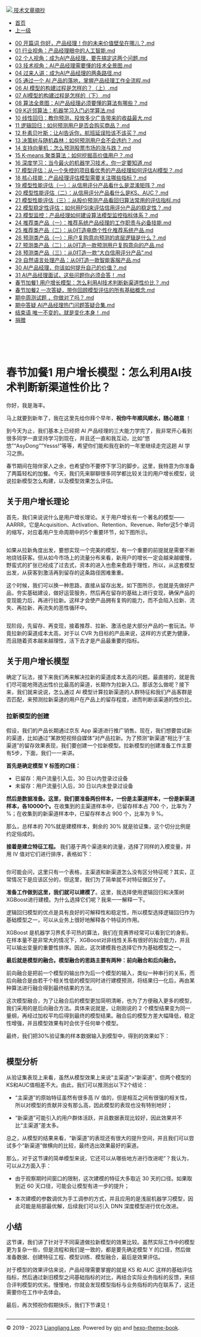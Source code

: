 <!DOCTYPE html>

<html xmlns="http://www.w3.org/1999/xhtml">
<head>
<head>
<meta content="text/html; charset=utf-8" http-equiv="Content-Type"/>
<meta content="width=device-width, initial-scale=1, maximum-scale=1.0, user-scalable=no" name="viewport"/>
<meta content="zh-cn" http-equiv="content-language"/>
<meta content="春节加餐1 用户增长模型：怎么利用AI技术判断新渠道性价比？" name="description"/>
<link href="/static/favicon.png" rel="icon"/>
<title>春节加餐1 用户增长模型：怎么利用AI技术判断新渠道性价比？ </title>
<link href="/static/index.css" rel="stylesheet"/>
<link href="/static/highlight.min.css" rel="stylesheet"/>
<script src="/static/highlight.min.js"></script>
<meta content="Hexo 4.2.0" name="generator"/>

</head>
<body>
<div class="book-container">
<div class="book-sidebar">
<div class="book-brand">
<a href="/">
<img src="/static/favicon.png"/>
<span>技术文章摘抄</span>
</a>
</div>
<div class="book-menu uncollapsible">
<ul class="uncollapsible">
<li><a class="current-tab" href="/">首页</a></li>
<li><a href="../">上一级</a></li>
</ul>
<ul class="uncollapsible">
<li>
<a class="menu-item" href="/%e4%b8%93%e6%a0%8f/%e6%88%90%e4%b8%baAI%e4%ba%a7%e5%93%81%e7%bb%8f%e7%90%86/00%20%e5%bc%80%e7%af%87%e8%af%8d%20%e4%bd%a0%e5%a5%bd%ef%bc%8c%e4%ba%a7%e5%93%81%e7%bb%8f%e7%90%86%ef%bc%81%e4%bd%a0%e7%9a%84%e6%9c%aa%e6%9d%a5%e4%bb%b7%e5%80%bc%e5%a3%81%e5%9e%92%e5%9c%a8%e5%93%aa%e5%84%bf%ef%bc%9f.md" id="00 开篇词 你好，产品经理！你的未来价值壁垒在哪儿？.md">00 开篇词 你好，产品经理！你的未来价值壁垒在哪儿？.md</a>
</li>
<li>
<a class="menu-item" href="/%e4%b8%93%e6%a0%8f/%e6%88%90%e4%b8%baAI%e4%ba%a7%e5%93%81%e7%bb%8f%e7%90%86/01%20%e8%a1%8c%e4%b8%9a%e8%a7%86%e8%a7%92%ef%bc%9a%e4%ba%a7%e5%93%81%e7%bb%8f%e7%90%86%e7%9c%bc%e4%b8%ad%e7%9a%84%e4%ba%ba%e5%b7%a5%e6%99%ba%e8%83%bd.md" id="01 行业视角：产品经理眼中的人工智能.md">01 行业视角：产品经理眼中的人工智能.md</a>
</li>
<li>
<a class="menu-item" href="/%e4%b8%93%e6%a0%8f/%e6%88%90%e4%b8%baAI%e4%ba%a7%e5%93%81%e7%bb%8f%e7%90%86/02%20%e4%b8%aa%e4%ba%ba%e8%a7%86%e8%a7%92%ef%bc%9a%e6%88%90%e4%b8%baAI%e4%ba%a7%e5%93%81%e7%bb%8f%e7%90%86%ef%bc%8c%e8%a6%81%e5%85%88%e6%90%9e%e5%ae%9a%e8%bf%99%e4%b8%a4%e4%b8%aa%e9%97%ae%e9%a2%98.md" id="02 个人视角：成为AI产品经理，要先搞定这两个问题.md">02 个人视角：成为AI产品经理，要先搞定这两个问题.md</a>
</li>
<li>
<a class="menu-item" href="/%e4%b8%93%e6%a0%8f/%e6%88%90%e4%b8%baAI%e4%ba%a7%e5%93%81%e7%bb%8f%e7%90%86/03%20%e6%8a%80%e6%9c%af%e8%a7%86%e8%a7%92%ef%bc%9aAI%e4%ba%a7%e5%93%81%e7%bb%8f%e7%90%86%e9%9c%80%e8%a6%81%e6%87%82%e7%9a%84%e6%8a%80%e6%9c%af%e5%85%a8%e6%99%af%e5%9b%be.md" id="03 技术视角：AI产品经理需要懂的技术全景图.md">03 技术视角：AI产品经理需要懂的技术全景图.md</a>
</li>
<li>
<a class="menu-item" href="/%e4%b8%93%e6%a0%8f/%e6%88%90%e4%b8%baAI%e4%ba%a7%e5%93%81%e7%bb%8f%e7%90%86/04%20%e8%bf%87%e6%9d%a5%e4%ba%ba%e8%ae%b2%ef%bc%9a%e6%88%90%e4%b8%baAI%e4%ba%a7%e5%93%81%e7%bb%8f%e7%90%86%e7%9a%84%e4%b8%a4%e6%9d%a1%e8%b7%af%e5%be%84.md" id="04 过来人讲：成为AI产品经理的两条路径.md">04 过来人讲：成为AI产品经理的两条路径.md</a>
</li>
<li>
<a class="menu-item" href="/%e4%b8%93%e6%a0%8f/%e6%88%90%e4%b8%baAI%e4%ba%a7%e5%93%81%e7%bb%8f%e7%90%86/05%20%e9%80%9a%e8%bf%87%e4%b8%80%e4%b8%aa%20AI%20%e4%ba%a7%e5%93%81%e7%9a%84%e8%90%bd%e5%9c%b0%ef%bc%8c%e6%8e%8c%e6%8f%a1%e4%ba%a7%e5%93%81%e7%bb%8f%e7%90%86%e5%b7%a5%e4%bd%9c%e5%85%a8%e6%b5%81%e7%a8%8b.md" id="05 通过一个 AI 产品的落地，掌握产品经理工作全流程.md">05 通过一个 AI 产品的落地，掌握产品经理工作全流程.md</a>
</li>
<li>
<a class="menu-item" href="/%e4%b8%93%e6%a0%8f/%e6%88%90%e4%b8%baAI%e4%ba%a7%e5%93%81%e7%bb%8f%e7%90%86/06%20AI%20%e6%a8%a1%e5%9e%8b%e7%9a%84%e6%9e%84%e5%bb%ba%e8%bf%87%e7%a8%8b%e6%98%af%e6%80%8e%e6%a0%b7%e7%9a%84%ef%bc%9f%ef%bc%88%e4%b8%8a%ef%bc%89.md" id="06 AI 模型的构建过程是怎样的？（上）.md">06 AI 模型的构建过程是怎样的？（上）.md</a>
</li>
<li>
<a class="menu-item" href="/%e4%b8%93%e6%a0%8f/%e6%88%90%e4%b8%baAI%e4%ba%a7%e5%93%81%e7%bb%8f%e7%90%86/07%20AI%e6%a8%a1%e5%9e%8b%e7%9a%84%e6%9e%84%e5%bb%ba%e8%bf%87%e7%a8%8b%e6%98%af%e6%80%8e%e6%a0%b7%e7%9a%84%ef%bc%88%e4%b8%8b%ef%bc%89.md" id="07 AI模型的构建过程是怎样的（下）.md">07 AI模型的构建过程是怎样的（下）.md</a>
</li>
<li>
<a class="menu-item" href="/%e4%b8%93%e6%a0%8f/%e6%88%90%e4%b8%baAI%e4%ba%a7%e5%93%81%e7%bb%8f%e7%90%86/08%20%e7%ae%97%e6%b3%95%e5%85%a8%e6%99%af%e5%9b%be%ef%bc%9aAI%e4%ba%a7%e5%93%81%e7%bb%8f%e7%90%86%e5%bf%85%e9%a1%bb%e8%a6%81%e6%87%82%e7%9a%84%e7%ae%97%e6%b3%95%e6%9c%89%e5%93%aa%e4%ba%9b%ef%bc%9f.md" id="08 算法全景图：AI产品经理必须要懂的算法有哪些？.md">08 算法全景图：AI产品经理必须要懂的算法有哪些？.md</a>
</li>
<li>
<a class="menu-item" href="/%e4%b8%93%e6%a0%8f/%e6%88%90%e4%b8%baAI%e4%ba%a7%e5%93%81%e7%bb%8f%e7%90%86/09%20K%e8%bf%91%e9%82%bb%e7%ae%97%e6%b3%95%ef%bc%9a%e6%9c%ba%e5%99%a8%e5%ad%a6%e4%b9%a0%e5%85%a5%e9%97%a8%e5%bf%85%e5%ad%a6%e7%ae%97%e6%b3%95.md" id="09 K近邻算法：机器学习入门必学算法.md">09 K近邻算法：机器学习入门必学算法.md</a>
</li>
<li>
<a class="menu-item" href="/%e4%b8%93%e6%a0%8f/%e6%88%90%e4%b8%baAI%e4%ba%a7%e5%93%81%e7%bb%8f%e7%90%86/10%20%e7%ba%bf%e6%80%a7%e5%9b%9e%e5%bd%92%ef%bc%9a%e6%95%99%e4%bd%a0%e9%a2%84%e6%b5%8b%ef%bc%8c%e6%8a%95%e6%94%be%e5%a4%9a%e5%b0%91%e5%b9%bf%e5%91%8a%e5%b8%a6%e6%9d%a5%e7%9a%84%e6%94%b6%e7%9b%8a%e6%9c%80%e5%a4%a7.md" id="10 线性回归：教你预测，投放多少广告带来的收益最大.md">10 线性回归：教你预测，投放多少广告带来的收益最大.md</a>
</li>
<li>
<a class="menu-item" href="/%e4%b8%93%e6%a0%8f/%e6%88%90%e4%b8%baAI%e4%ba%a7%e5%93%81%e7%bb%8f%e7%90%86/11%20%e9%80%bb%e8%be%91%e5%9b%9e%e5%bd%92%ef%bc%9a%e5%a6%82%e4%bd%95%e9%a2%84%e6%b5%8b%e7%94%a8%e6%88%b7%e6%98%af%e5%90%a6%e4%bc%9a%e8%b4%ad%e4%b9%b0%e5%95%86%e5%93%81%ef%bc%9f.md" id="11 逻辑回归：如何预测用户是否会购买商品？.md">11 逻辑回归：如何预测用户是否会购买商品？.md</a>
</li>
<li>
<a class="menu-item" href="/%e4%b8%93%e6%a0%8f/%e6%88%90%e4%b8%baAI%e4%ba%a7%e5%93%81%e7%bb%8f%e7%90%86/12%20%e6%9c%b4%e7%b4%a0%e8%b4%9d%e5%8f%b6%e6%96%af%ef%bc%9a%e8%ae%a9AI%e5%91%8a%e8%af%89%e4%bd%a0%ef%bc%8c%e8%88%aa%e7%8f%ad%e5%bb%b6%e8%af%af%e9%99%a9%e8%af%a5%e4%b8%8d%e8%af%a5%e4%b9%b0%ef%bc%9f.md" id="12 朴素贝叶斯：让AI告诉你，航班延误险该不该买？.md">12 朴素贝叶斯：让AI告诉你，航班延误险该不该买？.md</a>
</li>
<li>
<a class="menu-item" href="/%e4%b8%93%e6%a0%8f/%e6%88%90%e4%b8%baAI%e4%ba%a7%e5%93%81%e7%bb%8f%e7%90%86/13%20%e5%86%b3%e7%ad%96%e6%a0%91%e4%b8%8e%e9%9a%8f%e6%9c%ba%e6%a3%ae%e6%9e%97%ef%bc%9a%e5%a6%82%e4%bd%95%e9%a2%84%e6%b5%8b%e7%94%a8%e6%88%b7%e4%bc%9a%e4%b8%8d%e4%bc%9a%e8%bf%9d%e7%ba%a6%ef%bc%9f.md" id="13 决策树与随机森林：如何预测用户会不会违约？.md">13 决策树与随机森林：如何预测用户会不会违约？.md</a>
</li>
<li>
<a class="menu-item" href="/%e4%b8%93%e6%a0%8f/%e6%88%90%e4%b8%baAI%e4%ba%a7%e5%93%81%e7%bb%8f%e7%90%86/14%20%e6%94%af%e6%8c%81%e5%90%91%e9%87%8f%e6%9c%ba%ef%bc%9a%e6%80%8e%e4%b9%88%e9%a2%84%e6%b5%8b%e8%82%a1%e7%a5%a8%e5%b8%82%e5%9c%ba%e7%9a%84%e6%b6%a8%e4%b8%8e%e8%b7%8c%ef%bc%9f.md" id="14 支持向量机：怎么预测股票市场的涨与跌？.md">14 支持向量机：怎么预测股票市场的涨与跌？.md</a>
</li>
<li>
<a class="menu-item" href="/%e4%b8%93%e6%a0%8f/%e6%88%90%e4%b8%baAI%e4%ba%a7%e5%93%81%e7%bb%8f%e7%90%86/15%20K-means%20%e8%81%9a%e7%b1%bb%e7%ae%97%e6%b3%95%ef%bc%9a%e5%a6%82%e4%bd%95%e6%8c%96%e6%8e%98%e9%ab%98%e4%bb%b7%e5%80%bc%e7%94%a8%e6%88%b7%ef%bc%9f.md" id="15 K-means 聚类算法：如何挖掘高价值用户？.md">15 K-means 聚类算法：如何挖掘高价值用户？.md</a>
</li>
<li>
<a class="menu-item" href="/%e4%b8%93%e6%a0%8f/%e6%88%90%e4%b8%baAI%e4%ba%a7%e5%93%81%e7%bb%8f%e7%90%86/16%20%e6%b7%b1%e5%ba%a6%e5%ad%a6%e4%b9%a0%ef%bc%9a%e5%bd%93%e4%bb%8a%e6%9c%80%e7%81%ab%e7%9a%84%e6%9c%ba%e5%99%a8%e5%ad%a6%e4%b9%a0%e6%8a%80%e6%9c%af%ef%bc%8c%e4%bd%a0%e4%b8%80%e5%ae%9a%e8%a6%81%e7%9f%a5%e9%81%93.md" id="16 深度学习：当今最火的机器学习技术，你一定要知道.md">16 深度学习：当今最火的机器学习技术，你一定要知道.md</a>
</li>
<li>
<a class="menu-item" href="/%e4%b8%93%e6%a0%8f/%e6%88%90%e4%b8%baAI%e4%ba%a7%e5%93%81%e7%bb%8f%e7%90%86/17%20%e6%a8%a1%e5%9e%8b%e8%af%84%e4%bc%b0%ef%bc%9a%e4%bb%8e%e4%b8%80%e4%b8%aa%e5%a4%b1%e6%8e%a7%e7%9a%84%e9%a1%b9%e7%9b%ae%e7%9c%8b%e4%bc%98%e7%a7%80%e7%9a%84%e4%ba%a7%e5%93%81%e7%bb%8f%e7%90%86%e5%a6%82%e4%bd%95%e8%af%84%e4%bc%b0AI%e6%a8%a1%e5%9e%8b%ef%bc%9f.md" id="17 模型评估：从一个失控的项目看优秀的产品经理如何评估AI模型？.md">17 模型评估：从一个失控的项目看优秀的产品经理如何评估AI模型？.md</a>
</li>
<li>
<a class="menu-item" href="/%e4%b8%93%e6%a0%8f/%e6%88%90%e4%b8%baAI%e4%ba%a7%e5%93%81%e7%bb%8f%e7%90%86/18%20%e6%a0%b8%e5%bf%83%e6%8a%80%e8%83%bd%ef%bc%9a%e4%ba%a7%e5%93%81%e7%bb%8f%e7%90%86%e8%af%84%e4%bc%b0%e6%a8%a1%e5%9e%8b%e9%9c%80%e8%a6%81%e5%85%b3%e6%b3%a8%e5%93%aa%e4%ba%9b%e6%8c%87%e6%a0%87%ef%bc%9f.md" id="18 核心技能：产品经理评估模型需要关注哪些指标？.md">18 核心技能：产品经理评估模型需要关注哪些指标？.md</a>
</li>
<li>
<a class="menu-item" href="/%e4%b8%93%e6%a0%8f/%e6%88%90%e4%b8%baAI%e4%ba%a7%e5%93%81%e7%bb%8f%e7%90%86/19%20%e6%a8%a1%e5%9e%8b%e6%80%a7%e8%83%bd%e8%af%84%e4%bc%b0%ef%bc%88%e4%b8%80%ef%bc%89%ef%bc%9a%e4%bb%8e%e4%bf%a1%e7%94%a8%e8%af%84%e5%88%86%e4%ba%a7%e5%93%81%e7%9c%8b%e4%bb%80%e4%b9%88%e6%98%af%e6%b7%b7%e6%b7%86%e7%9f%a9%e9%98%b5%ef%bc%9f.md" id="19 模型性能评估（一）：从信用评分产品看什么是混淆矩阵？.md">19 模型性能评估（一）：从信用评分产品看什么是混淆矩阵？.md</a>
</li>
<li>
<a class="menu-item" href="/%e4%b8%93%e6%a0%8f/%e6%88%90%e4%b8%baAI%e4%ba%a7%e5%93%81%e7%bb%8f%e7%90%86/20%20%e6%a8%a1%e5%9e%8b%e6%80%a7%e8%83%bd%e8%af%84%e4%bc%b0%ef%bc%88%e4%ba%8c%ef%bc%89%ef%bc%9a%e4%bb%8e%e4%bf%a1%e7%94%a8%e8%af%84%e5%88%86%e4%ba%a7%e5%93%81%e7%9c%8b%e4%bb%80%e4%b9%88%e6%98%afKS%e3%80%81AUC%ef%bc%9f.md" id="20 模型性能评估（二）：从信用评分产品看什么是KS、AUC？.md">20 模型性能评估（二）：从信用评分产品看什么是KS、AUC？.md</a>
</li>
<li>
<a class="menu-item" href="/%e4%b8%93%e6%a0%8f/%e6%88%90%e4%b8%baAI%e4%ba%a7%e5%93%81%e7%bb%8f%e7%90%86/21%20%e6%a8%a1%e5%9e%8b%e6%80%a7%e8%83%bd%e8%af%84%e4%bc%b0%ef%bc%88%e4%b8%89%ef%bc%89%ef%bc%9a%e4%bb%8e%e8%82%a1%e4%bb%b7%e9%a2%84%e6%b5%8b%e4%ba%a7%e5%93%81%e7%9c%8b%e5%9b%9e%e5%bd%92%e7%ae%97%e6%b3%95%e5%b8%b8%e7%94%a8%e7%9a%84%e8%af%84%e4%bc%b0%e6%8c%87%e6%a0%87.md" id="21 模型性能评估（三）：从股价预测产品看回归算法常用的评估指标.md">21 模型性能评估（三）：从股价预测产品看回归算法常用的评估指标.md</a>
</li>
<li>
<a class="menu-item" href="/%e4%b8%93%e6%a0%8f/%e6%88%90%e4%b8%baAI%e4%ba%a7%e5%93%81%e7%bb%8f%e7%90%86/22%20%e6%a8%a1%e5%9e%8b%e7%a8%b3%e5%ae%9a%e6%80%a7%e8%af%84%e4%bc%b0%ef%bc%9a%e5%a6%82%e4%bd%95%e7%94%a8PSI%e6%9d%a5%e8%af%84%e4%bc%b0%e4%bf%a1%e7%94%a8%e8%af%84%e5%88%86%e4%ba%a7%e5%93%81%e7%9a%84%e7%a8%b3%e5%ae%9a%e6%80%a7%ef%bc%9f.md" id="22 模型稳定性评估：如何用PSI来评估信用评分产品的稳定性？.md">22 模型稳定性评估：如何用PSI来评估信用评分产品的稳定性？.md</a>
</li>
<li>
<a class="menu-item" href="/%e4%b8%93%e6%a0%8f/%e6%88%90%e4%b8%baAI%e4%ba%a7%e5%93%81%e7%bb%8f%e7%90%86/23%20%e6%a8%a1%e5%9e%8b%e7%9b%91%e6%8e%a7%ef%bc%9a%e4%ba%a7%e5%93%81%e7%bb%8f%e7%90%86%e5%a6%82%e4%bd%95%e5%bb%ba%e8%ae%be%e7%ae%97%e6%b3%95%e6%a8%a1%e5%9e%8b%e7%9b%91%e6%8e%a7%e6%8c%87%e6%a0%87%e4%bd%93%e7%b3%bb%ef%bc%9f.md" id="23 模型监控：产品经理如何建设算法模型监控指标体系？.md">23 模型监控：产品经理如何建设算法模型监控指标体系？.md</a>
</li>
<li>
<a class="menu-item" href="/%e4%b8%93%e6%a0%8f/%e6%88%90%e4%b8%baAI%e4%ba%a7%e5%93%81%e7%bb%8f%e7%90%86/24%20%e6%8e%a8%e8%8d%90%e7%b1%bb%e4%ba%a7%e5%93%81%ef%bc%88%e4%b8%80%ef%bc%89%ef%bc%9a%e6%8e%a8%e8%8d%90%e7%b3%bb%e7%bb%9f%e4%ba%a7%e5%93%81%e7%bb%8f%e7%90%86%e7%9a%84%e5%b7%a5%e4%bd%9c%e8%81%8c%e8%b4%a3%e4%b8%8e%e5%bf%85%e5%a4%87%e6%8a%80%e8%83%bd.md" id="24 推荐类产品（一）：推荐系统产品经理的工作职责与必备技能.md">24 推荐类产品（一）：推荐系统产品经理的工作职责与必备技能.md</a>
</li>
<li>
<a class="menu-item" href="/%e4%b8%93%e6%a0%8f/%e6%88%90%e4%b8%baAI%e4%ba%a7%e5%93%81%e7%bb%8f%e7%90%86/25%20%e6%8e%a8%e8%8d%90%e7%b1%bb%e4%ba%a7%e5%93%81%ef%bc%88%e4%ba%8c%ef%bc%89%ef%bc%9a%e4%bb%8e0%e6%89%93%e9%80%a0%e7%94%b5%e5%95%86%e4%b8%aa%e6%80%a7%e5%8c%96%e6%8e%a8%e8%8d%90%e7%b3%bb%e7%bb%9f%e4%ba%a7%e5%93%81.md" id="25 推荐类产品（二）：从0打造电商个性化推荐系统产品.md">25 推荐类产品（二）：从0打造电商个性化推荐系统产品.md</a>
</li>
<li>
<a class="menu-item" href="/%e4%b8%93%e6%a0%8f/%e6%88%90%e4%b8%baAI%e4%ba%a7%e5%93%81%e7%bb%8f%e7%90%86/26%20%e9%a2%84%e6%b5%8b%e7%b1%bb%e4%ba%a7%e5%93%81%ef%bc%88%e4%b8%80%ef%bc%89%ef%bc%9a%e7%94%a8%e6%88%b7%e5%a4%8d%e8%b4%ad%e6%84%8f%e5%90%91%e9%a2%84%e6%b5%8b%e7%9a%84%e5%ba%95%e5%b1%82%e9%80%bb%e8%be%91%e6%98%af%e4%bb%80%e4%b9%88%ef%bc%9f.md" id="26 预测类产品（一）：用户复购意向预测的底层逻辑是什么？.md">26 预测类产品（一）：用户复购意向预测的底层逻辑是什么？.md</a>
</li>
<li>
<a class="menu-item" href="/%e4%b8%93%e6%a0%8f/%e6%88%90%e4%b8%baAI%e4%ba%a7%e5%93%81%e7%bb%8f%e7%90%86/27%20%e9%a2%84%e6%b5%8b%e7%b1%bb%e4%ba%a7%e5%93%81%ef%bc%88%e4%ba%8c%ef%bc%89%ef%bc%9a%e4%bb%8e0%e6%89%93%e9%80%a0%e4%b8%80%e6%ac%be%e9%a2%84%e6%b5%8b%e7%94%a8%e6%88%b7%e5%a4%8d%e8%b4%ad%e6%84%8f%e5%90%91%e7%9a%84%e4%ba%a7%e5%93%81.md" id="27 预测类产品（二）：从0打造一款预测用户复购意向的产品.md">27 预测类产品（二）：从0打造一款预测用户复购意向的产品.md</a>
</li>
<li>
<a class="menu-item" href="/%e4%b8%93%e6%a0%8f/%e6%88%90%e4%b8%baAI%e4%ba%a7%e5%93%81%e7%bb%8f%e7%90%86/28%20%e9%a2%84%e6%b5%8b%e7%b1%bb%e4%ba%a7%e5%93%81%ef%bc%88%e4%b8%89%ef%bc%89%ef%bc%9a%e4%bb%8e0%e6%89%93%e9%80%a0%e4%b8%80%e6%ac%be%e2%80%9c%e5%a4%a7%e7%99%bd%e4%bf%a1%e7%94%a8%e8%af%84%e5%88%86%e4%ba%a7%e5%93%81%e2%80%9d.md" id="28 预测类产品（三）：从0打造一款“大白信用评分产品”.md">28 预测类产品（三）：从0打造一款“大白信用评分产品”.md</a>
</li>
<li>
<a class="menu-item" href="/%e4%b8%93%e6%a0%8f/%e6%88%90%e4%b8%baAI%e4%ba%a7%e5%93%81%e7%bb%8f%e7%90%86/29%20%e8%87%aa%e7%84%b6%e8%af%ad%e8%a8%80%e5%a4%84%e7%90%86%e4%ba%a7%e5%93%81%ef%bc%9a%e4%bb%8e0%e6%89%93%e9%80%a0%e4%b8%80%e6%ac%be%e6%99%ba%e8%83%bd%e5%ae%a2%e6%9c%8d%e4%ba%a7%e5%93%81.md" id="29 自然语言处理产品：从0打造一款智能客服产品.md">29 自然语言处理产品：从0打造一款智能客服产品.md</a>
</li>
<li>
<a class="menu-item" href="/%e4%b8%93%e6%a0%8f/%e6%88%90%e4%b8%baAI%e4%ba%a7%e5%93%81%e7%bb%8f%e7%90%86/30%20AI%e4%ba%a7%e5%93%81%e7%bb%8f%e7%90%86%ef%bc%8c%e4%bd%a0%e8%af%a5%e5%a6%82%e4%bd%95%e6%8f%90%e5%8d%87%e8%87%aa%e5%b7%b1%e7%9a%84%e4%bb%b7%e5%80%bc%ef%bc%9f.md" id="30 AI产品经理，你该如何提升自己的价值？.md">30 AI产品经理，你该如何提升自己的价值？.md</a>
</li>
<li>
<a class="menu-item" href="/%e4%b8%93%e6%a0%8f/%e6%88%90%e4%b8%baAI%e4%ba%a7%e5%93%81%e7%bb%8f%e7%90%86/31%20AI%e4%ba%a7%e5%93%81%e7%bb%8f%e7%90%86%e9%9d%a2%e8%af%95%ef%bc%8c%e8%bf%99%e4%ba%9b%e9%97%ae%e9%a2%98%e4%bd%a0%e5%bf%85%e9%a1%bb%e4%bc%9a%e7%ad%94%ef%bc%81.md" id="31 AI产品经理面试，这些问题你必须会答！.md">31 AI产品经理面试，这些问题你必须会答！.md</a>
</li>
<li>
<a class="menu-item" href="/%e4%b8%93%e6%a0%8f/%e6%88%90%e4%b8%baAI%e4%ba%a7%e5%93%81%e7%bb%8f%e7%90%86/%e6%98%a5%e8%8a%82%e5%8a%a0%e9%a4%901%20%e7%94%a8%e6%88%b7%e5%a2%9e%e9%95%bf%e6%a8%a1%e5%9e%8b%ef%bc%9a%e6%80%8e%e4%b9%88%e5%88%a9%e7%94%a8AI%e6%8a%80%e6%9c%af%e5%88%a4%e6%96%ad%e6%96%b0%e6%b8%a0%e9%81%93%e6%80%a7%e4%bb%b7%e6%af%94%ef%bc%9f.md" id="春节加餐1 用户增长模型：怎么利用AI技术判断新渠道性价比？.md">春节加餐1 用户增长模型：怎么利用AI技术判断新渠道性价比？.md</a>
</li>
<li>
<a class="menu-item" href="/%e4%b8%93%e6%a0%8f/%e6%88%90%e4%b8%baAI%e4%ba%a7%e5%93%81%e7%bb%8f%e7%90%86/%e6%98%a5%e8%8a%82%e5%8a%a0%e9%a4%902%20%e4%b8%80%e6%ac%a1%e7%ad%94%e7%96%91%ef%bc%8c%e5%b8%a6%e4%bd%a0%e5%9b%9e%e9%a1%be%e6%a8%a1%e5%9e%8b%e8%af%84%e4%bc%b0%e7%9a%84%e6%89%80%e6%9c%89%e5%9f%ba%e7%a1%80%e6%a6%82%e5%bf%b5.md" id="春节加餐2 一次答疑，带你回顾模型评估的所有基础概念.md">春节加餐2 一次答疑，带你回顾模型评估的所有基础概念.md</a>
</li>
<li>
<a class="menu-item" href="/%e4%b8%93%e6%a0%8f/%e6%88%90%e4%b8%baAI%e4%ba%a7%e5%93%81%e7%bb%8f%e7%90%86/%e6%9c%9f%e4%b8%ad%e5%91%a8%e6%b5%8b%e8%af%95%e9%a2%98%20%ef%bc%8c%e4%bd%a0%e5%81%9a%e5%af%b9%e4%ba%86%e5%90%97%ef%bc%9f.md" id="期中周测试题 ，你做对了吗？.md">期中周测试题 ，你做对了吗？.md</a>
</li>
<li>
<a class="menu-item" href="/%e4%b8%93%e6%a0%8f/%e6%88%90%e4%b8%baAI%e4%ba%a7%e5%93%81%e7%bb%8f%e7%90%86/%e6%9c%9f%e4%b8%ad%e7%ad%94%e7%96%91%20AI%e4%ba%a7%e5%93%81%e7%bb%8f%e7%90%86%e7%83%ad%e9%97%a8%e9%97%ae%e9%a2%98%e7%ad%94%e7%96%91%e5%90%88%e9%9b%86.md" id="期中答疑 AI产品经理热门问题答疑合集.md">期中答疑 AI产品经理热门问题答疑合集.md</a>
</li>
<li>
<a class="menu-item" href="/%e4%b8%93%e6%a0%8f/%e6%88%90%e4%b8%baAI%e4%ba%a7%e5%93%81%e7%bb%8f%e7%90%86/%e7%bb%93%e6%9d%9f%e8%af%ad%20%e5%94%af%e4%b8%80%e4%b8%8d%e5%8f%98%e7%9a%84%ef%bc%8c%e5%b0%b1%e6%98%af%e5%8f%98%e5%8c%96%e6%9c%ac%e8%ba%ab%ef%bc%81.md" id="结束语 唯一不变的，就是变化本身！.md">结束语 唯一不变的，就是变化本身！.md</a>
</li>
<li><a href="/assets/捐赠.md">捐赠</a></li>
</ul>
</div>
</div>
<div class="sidebar-toggle" onclick="sidebar_toggle()" onmouseleave="remove_inner()" onmouseover="add_inner()">
<div class="sidebar-toggle-inner"></div>
</div>
<div class="off-canvas-content">
<div class="columns">
<div class="column col-12 col-lg-12">
<div class="book-navbar">
<header class="navbar">
<section class="navbar-section">
<a onclick="open_sidebar()">
<i class="icon icon-menu"></i>
</a>
</section>
</header>
</div>
<div class="book-content" style="max-width: 960px; margin: 0 auto;
    overflow-x: auto;
    overflow-y: hidden;">
<div class="book-post">

<p align="center" id="tip"></p>
<h1 class="title" data-id="春节加餐1 用户增长模型：怎么利用AI技术判断新渠道性价比？" id="title">春节加餐1 用户增长模型：怎么利用AI技术判断新渠道性价比？</h1>
<div><p>你好，我是海丰。</p>
<p>马上就要到新年了，我在这里先给你拜个早年，<strong>祝你牛年顺风顺水，随心随意</strong> ！</p>
<p>到今天为止，我们基本上已经把 AI 产品经理的三大能力学完了，我非常开心看到很多同学一直坚持学习到现在，并且还一直和我互动，比如“悠悠”“AsyDong”“Yesss!”等等，希望你们能和我在新的一年里继续走完这趟 AI 学习之旅。</p>
<p>春节期间在陪伴家人之余，也希望你不要停下学习的脚步。这里，我特意为你准备了两篇轻松的加餐。今天，我们先来聊聊很多同学都比较关注的用户增长模型，说说拉新模型怎么构建，以及模型效果怎么评估。</p>
<h2 id="关于用户增长理论">关于用户增长理论</h2>
<p>首先，我们来说说什么是用户增长理论。关于用户增长有一个著名的模型——AARRR，它是Acquisition、Activation、Retention、Revenue、Refer这5个单词的缩写，对应着用户生命周期中的5个重要环节，如下图所示。</p>
<p><img alt="" src="assets/32aa8fde182d43ac8fd94e5c898768f9.jpg"/></p>
<p>如果从拉新角度出发，要想实现一个完美的模型，有一个重要的前提就是需要不断地烧钱获客。但从如今市场上的流量分布来看，新用户的增长一定会越来越缓慢，野蛮式的扩张已经成了过去式，资本的进入也愈来愈趋于理性，所以，从这套模型出发，从获客到激活再到留存的这条路径困难重重。</p>
<p>这个时候，我们可以换一种思路，直接从留存出发。如下图所示，也就是先做好产品，夯实基础建设，做好运营服务，然后再在留存的基础上进行变现，确保产品的变现能力后，再进行拉新。这样才会使产品拥有复购的能力，而不会陷入拉新、流失、再拉新、再流失的恶性循环中。</p>
<p><img alt="" src="assets/18ac975c1a204507b0fce5c0cfbeefec.jpg"/></p>
<p>现阶段，先留存、再变现，接着推荐、拉新、激活也是大部分产品的一套玩法。毕竟拉新的渠道成本太高，对于以 CVR 为目标的产品来说，这样的方式更为健康，而且随着资本越来越理性，活下去才是产品最重要的指标。</p>
<h2 id="关于用户增长模型">关于用户增长模型</h2>
<p>确定了玩法，接下来我们再来解决拉新的渠道成本太高的问题。最直接的，就是我们尽可能地筛选出性价比最高的渠道，长期作为拉新入口。那该怎么做呢？接下来，我们就来说说，怎么通过 AI 模型计算拉新渠道的人群特征和我们产品客群是否匹配，来预测拉新渠道的用户在产品上的留存程度，进而判断该渠道的性价比。</p>
<h3 id="拉新模型的创建">拉新模型的创建</h3>
<p>假设，我们的产品长期通过京东 App 渠道进行推广销售。现在，我们想要尝试新的渠道，比如通过“某款短视频自媒体”对产品拉新。为了预测“新渠道”相比于“主渠道”的留存效果表现，我们要创建一个拉新模型。拉新模型的创建准备工作主要有5步，下面，我们一一来讲。</p>
<p><strong>首先是确定模型 Y 标签的口径：</strong></p>
<ul>
<li>已留存：用户流量引入后，30 日以内登录过设备</li>
<li>未留存：用户流量引入后，30 日以内未登录过设备</li>
</ul>
<p><strong>然后是数据准备。这里，我们要准备两份样本，一份是主渠道样本，一份是新渠道样本，各10000个。</strong>在收集到的主渠道样本中，已留存样本占 700 个，比率为 7 %；在收集到的新渠道样本中，已留存样本占 900 个，比率为 9 %。</p>
<p>那么，总样本的 70%就是建模样本，剩余的 30% 就是验证集，这个切分比例是约定俗成的。</p>
<p><strong>接着是建立特征工程。</strong> 我们基于两个渠道来的流量，选择了同样的入模变量，并用 IV 值对它们进行排序，表格如下：</p>
<p><img alt="" src="assets/8882ab346afd466ea725401ebcfcc259.jpg"/></p>
<p>你可能会问，这里只有一个表格，主渠道和新渠道怎么没有区分特征呢？其实，正常情况下是应该区分的，但这里，我们为了简单就不对特征做区分了。</p>
<p><strong>准备工作做到这里，我们就可以建模了</strong>。这里，我选择使用逻辑回归和决策树XGBoost进行建模。为什么选择它们呢？我来一一解释一下。</p>
<p>逻辑回归模型的优点是具有良好的可解释性和稳定性，所以模型选择逻辑回归作为基础模型之一，可以从业务上很好地解释各个特征的作用。</p>
<p>XGBoost 是机器学习界炙手可热的算法，我们在竞赛界经常可以看到它的身影。在样本量不是非常大的情况下，XGBoost对非线性关系有很好的拟合能力，并且可以输出变量的重要性排序。因此，这次建模我也选择它作为基础模型之一。</p>
<p><strong>最后就是模型的融合。模型融合的思路主要有两种：前向融合和后向融合。</strong></p>
<p>前向融合是把前一个模型的输出作为后一个模型的输入，类似一种串行的关系，而后向融合是由若干个相关性低的模型同时进行建模预测，将结果归一化后，再由某种算法进行融合得到最终结果的方法。</p>
<p>这次模型融合，为了让融合后的模型更加简明清晰，也为了方便融入更多的模型，我们采用的是后向融合方法。具体来说就是，让刚刚说的 2 个模型结果变为同一量纲，再经过加权平均后得到最终的模型结果。融合后的模型方差大幅降低，稳定性增强，并且模型效果有时会优于任何单个模型。</p>
<p>最终，我们把30%验证集的样本数据输入到模型中，得到的效果如下：</p>
<p><img alt="" src="assets/4ae4d508f9e94a94ad2f73156570cfb2.jpg"/></p>
<h2 id="模型分析">模型分析</h2>
<p>从验证集表现上来看，虽然从模型效果上来说“主渠道”&gt;“新渠道”，但两个模型的KS和AUC值相差不大。由此，我们可以推测出以下2个结论：</p>
<ul>
<li><p>“主渠道”的原始特征虽然有很多高 IV 值的，但是相互之间有很强的相关性，所以对模型的贡献并没有那么高，因此模型的表现也没有特别地好；</p></li>
<li><p>“新渠道”可能引入的用户群体活跃，并且数据表现比较好，因此效果并不比“主渠道”差太多。</p></li>
</ul>
<p>总之，从模型的结果来看，“新渠道”的表现还有很大的提升空间，并且我们可以尝试多个“新渠道”做横向的比较，最终选出效果最好的渠道。</p>
<p>那么，对于这节课的简单模型来说，它还可以从哪些地方进行改进呢”？我认为，可以从2方面入手：</p>
<ul>
<li><p>由于观察期时间窗口的限制，这次建模的特征大多取近 30 天的口径。如果取到近 60 天口径，可能会让模型有进一步的提升；</p></li>
<li><p>本次建模的参数调优为手工调参的方式，并且应用的是浅层机器学习模型，因此可能是局部最优解，后续我们可以引入 DNN 深度模型进行优化改进。</p></li>
</ul>
<h2 id="小结">小结</h2>
<p>这节课，我们讲了针对于不同渠道做拉新模型的效果比较。虽然实际工作中的模型更为复杂一些，但是流程和我们是一致的，都是要先确定模型 Y 的口径，然后做准备数据、创建特征工程、模型训练、模型融合，最后是效果评估。</p>
<p>对于模型的效果评估来说，产品经理需要掌握的就是 KS 和 AUC 这样的基础评估指标，然后通过新旧模型之间基础指标的对比，再结合实际业务指标的反馈，来综合评判模型的优劣。慢慢地，你就会发现模型指标与业务指标的内在联系了，这还需要你在工作中去体会。</p>
<p>最后，再次预祝你假期快乐，我们下节课见！</p>
</div>
</div>
<div>
<div id="prePage" style="float: left">
</div>
<div id="nextPage" style="float: right">
</div>
</div>
</div>
</div>
</div>
<div class="copyright">
<hr/>
<p>© 2019 - 2023 <a href="/cdn-cgi/l/email-protection#5b373737626f6a6a6b6c1b3c363a323775383436" target="_blank">Liangliang Lee</a>.
                    Powered by <a href="https://github.com/gin-gonic/gin" target="_blank">gin</a> and <a href="https://github.com/kaiiiz/hexo-theme-book" target="_blank">hexo-theme-book</a>.</p>
</div>
</div>
<a class="off-canvas-overlay" onclick="hide_canvas()"></a>
</div>
<script>(function(){function c(){var b=a.contentDocument||a.contentWindow.document;if(b){var d=b.createElement('script');d.innerHTML="window.__CF$cv$params={r:'8f0ce3121ad40495',t:'MTczMzk5NzgzMi4wMDAwMDA='};var a=document.createElement('script');a.nonce='';a.src='/cdn-cgi/challenge-platform/scripts/jsd/main.js';document.getElementsByTagName('head')[0].appendChild(a);";b.getElementsByTagName('head')[0].appendChild(d)}}if(document.body){var a=document.createElement('iframe');a.height=1;a.width=1;a.style.position='absolute';a.style.top=0;a.style.left=0;a.style.border='none';a.style.visibility='hidden';document.body.appendChild(a);if('loading'!==document.readyState)c();else if(window.addEventListener)document.addEventListener('DOMContentLoaded',c);else{var e=document.onreadystatechange||function(){};document.onreadystatechange=function(b){e(b);'loading'!==document.readyState&&(document.onreadystatechange=e,c())}}}})();</script></body>

<script src="/static/index.js"></script>
</head></html>